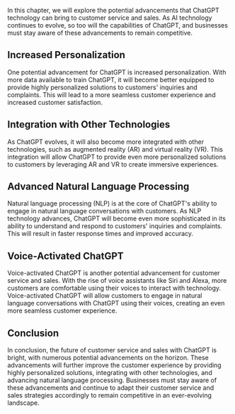 
In this chapter, we will explore the potential advancements that ChatGPT technology can bring to customer service and sales. As AI technology continues to evolve, so too will the capabilities of ChatGPT, and businesses must stay aware of these advancements to remain competitive.

Increased Personalization
-------------------------

One potential advancement for ChatGPT is increased personalization. With more data available to train ChatGPT, it will become better equipped to provide highly personalized solutions to customers' inquiries and complaints. This will lead to a more seamless customer experience and increased customer satisfaction.

Integration with Other Technologies
-----------------------------------

As ChatGPT evolves, it will also become more integrated with other technologies, such as augmented reality (AR) and virtual reality (VR). This integration will allow ChatGPT to provide even more personalized solutions to customers by leveraging AR and VR to create immersive experiences.

Advanced Natural Language Processing
------------------------------------

Natural language processing (NLP) is at the core of ChatGPT's ability to engage in natural language conversations with customers. As NLP technology advances, ChatGPT will become even more sophisticated in its ability to understand and respond to customers' inquiries and complaints. This will result in faster response times and improved accuracy.

Voice-Activated ChatGPT
-----------------------

Voice-activated ChatGPT is another potential advancement for customer service and sales. With the rise of voice assistants like Siri and Alexa, more customers are comfortable using their voices to interact with technology. Voice-activated ChatGPT will allow customers to engage in natural language conversations with ChatGPT using their voices, creating an even more seamless customer experience.

Conclusion
----------

In conclusion, the future of customer service and sales with ChatGPT is bright, with numerous potential advancements on the horizon. These advancements will further improve the customer experience by providing highly personalized solutions, integrating with other technologies, and advancing natural language processing. Businesses must stay aware of these advancements and continue to adapt their customer service and sales strategies accordingly to remain competitive in an ever-evolving landscape.
